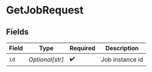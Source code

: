 # GetJobRequest


## Fields

| Field              | Type               | Required           | Description        |
| ------------------ | ------------------ | ------------------ | ------------------ |
| `id`               | *Optional[str]*    | :heavy_check_mark: | Job instance id    |
